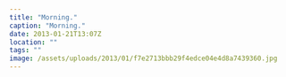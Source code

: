 ```yaml
---
title: "Morning."
caption: "Morning."
date: 2013-01-21T13:07Z
location: ""
tags: ""
image: /assets/uploads/2013/01/f7e2713bbb29f4edce04e4d8a7439360.jpg
---
```

